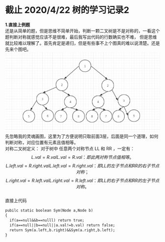 # 截止 2020/4/22 树的学习记录2  
**1.直接上例题**  
还是从简单的题，但是思维不简单开始，判断一颗二叉树是不是对称的，一看这个题判断对称就感觉应该不是很难，最后我写出代码的行数确实也不难，
但是思维就比较难以理解了。首先肯定是递归，但是有些事不上个图真的难以说清楚。还是先来个图吧。  
![对称二叉树](https://github.com/781303842/Mainstudy/blob/master/ALLIMG/%E5%AF%B9%E7%A7%B0%E4%BA%8C%E5%8F%89%E6%A0%91.png)  
先忽略我的灵魂画图，这里为了方便说明只取前面3层，后面是同一个道理，如何判断对称，对应位置有元素且值相等。  
对称二叉树定义： 对于树中 任意两个对称节点 LL 和 RR ，一定有：
$$L.val = R.valL.val=R.val ：即此两对称节点值相等。$$
$$L.left.val = R.right.valL.left.val=R.right.val ：即 LL 的 左子节点 和 RR 的 右子节点 对称；$$
$$L.right.val = R.left.valL.right.val=R.left.val ：即 LL 的 右子节点 和 RR 的 左子节点 对称。$$  
直接上代码  
```
pubilc static boolean Sym(Node a,Node b)
{
  if(a==null&&b==nulll) return true;
  if(a==null||b==null||a.val!=b.val) return false;
  return Sym(a.left,b.right)&&Sym(a.right,b.left);
}
```
